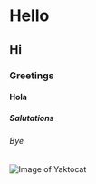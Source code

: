 # Hello
## Hi
### Greetings
#### Hola
##### Salutations
###### Bye

![Image of Yaktocat](https://octodex.github.com/images/yaktocat.png)
